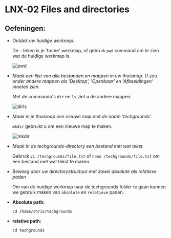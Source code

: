 # LNX-02 Files and directories
## Oefeningen:
- *Ontdek uw huidige werkmap.*
 
    De `~` teken is je 'home' werkmap, of gebruik `pwd` command om te zien wat de huidige werkmap is.
    
    ![pwd](https://raw.githubusercontent.com/Rithmatist/cloud-6-repo-Rithmatist/main/00_includes/pwd.JPG)
- *Maak een lijst van alle bestanden en mappen in uw thuismap. U zou onder andere mappen als 'Desktop', 'Openbaar' en 'Afbeeldingen' moeten zien.*

    Met de commando's `dir` en `ls` ziet u de andere mappen.
    
    ![dirls](https://github.com/Rithmatist/cloud-6-repo-Rithmatist/blob/main/00_includes/dirls.JPG?raw=true)
- *Maak in je thuismap een nieuwe map met de naam 'techgrounds'.*

    `mkdir` gebruikt u om een nieuwe map te maken. 
    
    ![mkdir](https://github.com/Rithmatist/cloud-6-repo-Rithmatist/blob/main/00_includes/mkdir.JPG?raw=true)
- *Maak in de techgrounds-directory een bestand met wat tekst.*

    Gebruik `vi /techgrounds/file.txt` of `nano /techgrounds/file.txt` om een bestand met wat tekst te maken.

- *Beweeg door uw directorystructuur met zowel absolute als relatieve paden*

    Om van de huidige werkmap naar de techgrounds folder te gaan kunnen we gebruik maken van `absolute` en `relatieve` paden.

- **Absolute path:**

    `cd /home/chris/techgrounds`
    

- **relative path:**

    `cd techgrounds`
    


